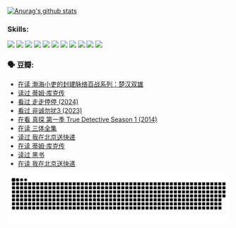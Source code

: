 
[![Anurag's github stats](https://github-readme-stats.vercel.app/api?username=w940853815)](https://github.com/anuraghazra/github-readme-stats)

### Skills:

<code><img height="32" src="https://cdn.jsdelivr.net/npm/simple-icons@v5/icons/python.svg"></code>
<code><img height="32" src="https://cdn.jsdelivr.net/npm/simple-icons@v5/icons/javascript.svg"></code>
<code><img height="32" src="https://cdn.jsdelivr.net/npm/simple-icons@v5/icons/django.svg"></code>
<code><img height="32" src="https://cdn.jsdelivr.net/npm/simple-icons@v5/icons/flask.svg"></code>
<code><img height="32" src="https://cdn.jsdelivr.net/npm/simple-icons@v5/icons/vuetify.svg"></code>
<code><img height="32" src="https://cdn.jsdelivr.net/npm/simple-icons@v5/icons/git.svg"></code>
<code><img height="32" src="https://cdn.jsdelivr.net/npm/simple-icons@v5/icons/docker.svg"></code>
<code><img height="32" src="https://cdn.jsdelivr.net/npm/simple-icons@v5/icons/postgresql.svg"></code>
<code><img height="32" src="https://cdn.jsdelivr.net/npm/simple-icons@v5/icons/elasticsearch.svg"></code>
<code><img height="32" src="https://cdn.jsdelivr.net/npm/simple-icons@v5/icons/macos.svg"></code>
<code><img height="32" src="https://cdn.jsdelivr.net/npm/simple-icons@v5/icons/linux.svg"></code>

### 🗣 豆瓣:

<!-- DOUBAN-ACTIVITIES:START -->
- [在读 渤海小吏的封建脉络百战系列：楚汉双雄](https://www.douban.com/people/136069238/status/4700950146/?_i=24876169)
- [读过 蒂姆·库克传](https://www.douban.com/people/136069238/status/4700949869/?_i=24876169)
- [看过 走走停停‎ (2024)](https://www.douban.com/people/136069238/status/4684430230/?_i=24876169)
- [看过 非诚勿扰3‎ (2023)](https://www.douban.com/people/136069238/status/4676324100/?_i=24876169)
- [在看 真探 第一季 True Detective Season 1‎ (2014)](https://www.douban.com/people/136069238/status/4673382852/?_i=24876169)
- [在读 三体全集](https://www.douban.com/people/136069238/status/4672842521/?_i=24876169)
- [读过 我在北京送快递](https://www.douban.com/people/136069238/status/4672842036/?_i=24876169)
- [在读 蒂姆·库克传](https://www.douban.com/people/136069238/status/4663517053/?_i=24876169)
- [读过 黑书](https://www.douban.com/people/136069238/status/4663516022/?_i=24876169)
- [在读 我在北京送快递](https://www.douban.com/people/136069238/status/4658098365/?_i=24876169)
<!-- DOUBAN-ACTIVITIES:END -->


![Snake animation](https://raw.githubusercontent.com/w940853815/w940853815/output/github-contribution-grid-snake.svg)

<!--
**w940853815/w940853815** is a ✨ _special_ ✨ repository because its `README.md` (this file) appears on your GitHub profile.

Here are some ideas to get you started:

- 🔭 I’m currently working on ...
- 🌱 I’m currently learning ...
- 👯 I’m looking to collaborate on ...
- 🤔 I’m looking for help with ...
- 💬 Ask me about ...
- 📫 How to reach me: ...
- 😄 Pronouns: ...
- ⚡ Fun fact: ...
-->
